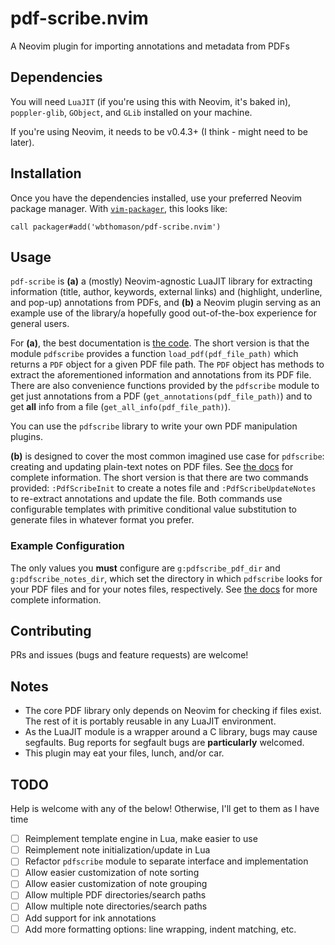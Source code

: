 # pdf-scribe.nvim

A Neovim plugin for importing annotations and metadata from PDFs

## Dependencies

You will need `LuaJIT` (if you're using this with Neovim, it's baked in), `poppler-glib`, `GObject`,
and `GLib` installed on your machine.

If you're using Neovim, it needs to be v0.4.3+ (I think - might need to be later).

## Installation

Once you have the dependencies installed, use your preferred Neovim package manager. With
[`vim-packager`](https://github.com/kristijanhusak/vim-packager), this looks like:
```vim
call packager#add('wbthomason/pdf-scribe.nvim')
```

## Usage

`pdf-scribe` is **(a)** a (mostly) Neovim-agnostic LuaJIT library for extracting information (title,
author, keywords, external links) and (highlight, underline, and pop-up) annotations from PDFs, and
**(b)** a Neovim plugin serving as an example use of the library/a hopefully good out-of-the-box
experience for general users.

For **(a)**, the best documentation is [the code](lua/pdfscribe.lua). The short version is that the
module `pdfscribe` provides a function `load_pdf(pdf_file_path)` which returns a `PDF` object for a
given PDF file path. The `PDF` object has methods to extract the aforementioned information and
annotations from its PDF file. There are also convenience functions provided by the `pdfscribe`
module to get just annotations from a PDF (`get_annotations(pdf_file_path)`) and to get **all** info
from  a file (`get_all_info(pdf_file_path)`).

You can use the `pdfscribe` library to write your own PDF manipulation plugins.

**(b)** is designed to cover the most common imagined use case for `pdfscribe`: creating and
updating plain-text notes on PDF files. See [the docs](docs/pdfscribe.txt) for complete information.
The short version is that there are two commands provided: `:PdfScribeInit` to create a notes file
and `:PdfScribeUpdateNotes` to re-extract annotations and update the file. Both commands use
configurable templates with primitive conditional value substitution to generate files in whatever
format you prefer.

### Example Configuration

The only values you **must** configure are `g:pdfscribe_pdf_dir` and `g:pdfscribe_notes_dir`, which
set the directory in which `pdfscribe` looks for your PDF files and for your notes files,
respectively. See [the docs](docs/pdfscribe.txt) for more complete information.

## Contributing

PRs and issues (bugs and feature requests) are welcome!

## Notes
- The core PDF library only depends on Neovim for checking if files exist. The rest of it is
  portably reusable in any LuaJIT environment.
- As the LuaJIT module is a wrapper around a C library, bugs may cause segfaults. Bug reports for
  segfault bugs are **particularly** welcomed.
- This plugin may eat your files, lunch, and/or car.

## TODO

Help is welcome with any of the below! Otherwise, I'll get to them as I have time

- [ ] Reimplement template engine in Lua, make easier to use
- [ ] Reimplement note initialization/update in Lua
- [ ] Refactor `pdfscribe` module to separate interface and implementation
- [ ] Allow easier customization of note sorting
- [ ] Allow easier customization of note grouping
- [ ] Allow multiple PDF directories/search paths
- [ ] Allow multiple note directories/search paths
- [ ] Add support for ink annotations
- [ ] Add more formatting options: line wrapping, indent matching, etc.
